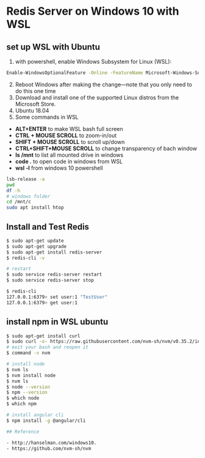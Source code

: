 # Redis Server on Windows 10 with WSL

## set up WSL with Ubuntu

1. with powershell, enable Windows Subsystem for Linux (WSL):

```bash
Enable-WindowsOptionalFeature -Online -FeatureName Microsoft-Windows-Subsystem-Linux
```

2. Reboot Windows after making the change—note that you only need to do this one time
3. Download and install one of the supported Linux distros from the Microsoft Store.
4. Ubuntu 18.04
5. Some commands in WSL

- <b>ALT+ENTER</b> to make WSL bash full screen
- <b>CTRL + MOUSE SCROLL</b> to zoom-in/out
- <b>SHIFT + MOUSE SCROLL</b> to scroll up/down
- <b>CTRL+SHIFT+MOUSE SCROLL</b> to change transparency of bach window
- <b>ls /mnt</b> to list all mounted drive in windows
- <b>code .</b> to open code in windows from WSL
- <b>wsl -l</b> from windows 10 powershell

```bash
lsb-release -a
pwd
df -h 
# windows folder
cd /mnt/c
sudo apt install htop
```

## Install and Test Redis

```bash
$ sudo apt-get update
$ sudo apt-get upgrade
$ sudo apt-get install redis-server
$ redis-cli -v

# restart
$ sudo service redis-server restart
$ sudo service redis-server stop

$ redis-cli
127.0.0.1:6379> set user:1 "TestUser"
127.0.0.1:6379> get user:1
```
## install npm in WSL ubuntu

```bash
$ sudo apt-get install curl
$ sudo curl -o- https://raw.githubusercontent.com/nvm-sh/nvm/v0.35.2/install.sh | bash
# exit your bash and reopen it
$ command -v nvm

# install node
$ nvm ls
$ nvm install node
$ nvm ls
$ node --version
$ npm --version
$ which node
$ which npm

# install angular cli
$ npm install -g @angular/cli

## Reference

- http://hanselman.com/windows10.
- https://github.com/nvm-sh/nvm
